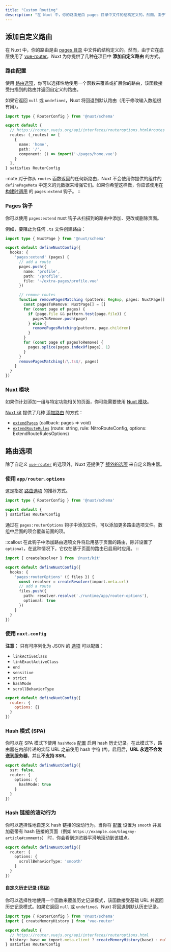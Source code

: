 ```yaml
---
title: "Custom Routing"
description: "在 Nuxt 中，你的路由是由 pages 目录中文件的结构定义的。然而，由于它在底层使用了 vue-router，Nuxt 为你提供了几种在项目中添加自定义路由的方式。"
---
```


## 添加自定义路由

在 Nuxt 中，你的路由是由 [pages 目录](/docs/guide/directory-structure/pages) 中文件的结构定义的。然而，由于它在底层使用了 [vue-router](https://router.vuejs.org)，Nuxt 为你提供了几种在项目中 **添加自定义路由** 的方式。

### 路由配置

使用 [路由选项](/docs/guide/recipes/custom-routing#router-options)，你可以选择性地使用一个函数来覆盖或扩展你的路由，该函数接受扫描到的路由并返回自定义的路由。

如果它返回 `null` 或 `undefined`，Nuxt 将回退到默认路由（用于修改输入数组很有用）。

```ts [app/router.options.ts]
import type { RouterConfig } from '@nuxt/schema'

export default {
  // https://router.vuejs.org/api/interfaces/routeroptions.html#routes
  routes: (_routes) => [
    {
      name: 'home',
      path: '/',
      component: () => import('~/pages/home.vue')
    }
  ],
} satisfies RouterConfig
```

::note
对于你从 `routes` 函数返回的任何新路由，Nuxt 不会使用你提供的组件的 `definePageMeta` 中定义的元数据来增强它们。如果你希望这样做，你应该使用在 [构建时调用](/docs/api/advanced/hooks#nuxt-hooks-build-time) 的 `pages:extend` 钩子。
::

### Pages 钩子

你可以使用 `pages:extend` nuxt 钩子从扫描到的路由中添加、更改或删除页面。

例如，要阻止为任何 `.ts` 文件创建路由：

```ts [nuxt.config.ts]
import type { NuxtPage } from '@nuxt/schema'

export default defineNuxtConfig({
  hooks: {
    'pages:extend' (pages) {
      // add a route
      pages.push({
        name: 'profile',
        path: '/profile',
        file: '~/extra-pages/profile.vue'
      })

      // remove routes
      function removePagesMatching (pattern: RegExp, pages: NuxtPage[] = []) {
        const pagesToRemove: NuxtPage[] = []
        for (const page of pages) {
          if (page.file && pattern.test(page.file)) {
            pagesToRemove.push(page)
          } else {
            removePagesMatching(pattern, page.children)
          }
        }
        for (const page of pagesToRemove) {
          pages.splice(pages.indexOf(page), 1)
        }
      }
      removePagesMatching(/\.ts$/, pages)
    }
  }
})
```

### Nuxt 模块

如果你计划添加一组与特定功能相关的页面，你可能需要使用 [Nuxt 模块](/modules)。

[Nuxt kit](/docs/guide/going-further/kit) 提供了几种 [添加路由](/docs/api/kit/pages) 的方式：

- [`extendPages`](/docs/api/kit/pages#extendpages) (callback: pages => void)
- [`extendRouteRules`](/docs/api/kit/pages#extendrouterules) (route: string, rule: NitroRouteConfig, options: ExtendRouteRulesOptions)

## 路由选项

除了自定义 [`vue-router`](https://router.vuejs.org/api/interfaces/routeroptions.html) 的选项外，Nuxt 还提供了 [额外的选项](/docs/api/nuxt-config#router) 来自定义路由器。

### 使用 `app/router.options`

这是指定 [路由选项](/docs/api/nuxt-config#router) 的推荐方式。

```ts [app/router.options.ts]
import type { RouterConfig } from '@nuxt/schema'

export default {
} satisfies RouterConfig
```

通过在 `pages:routerOptions` 钩子中添加文件，可以添加更多路由选项文件。数组中后面的项会覆盖前面的项。

::callout
在此钩子中添加路由选项文件将启用基于页面的路由，除非设置了 `optional`，在这种情况下，它仅在基于页面的路由已启用时应用。
::

```ts [nuxt.config.ts]
import { createResolver } from '@nuxt/kit'

export default defineNuxtConfig({
  hooks: {
    'pages:routerOptions' ({ files }) {
      const resolver = createResolver(import.meta.url)
      // add a route
      files.push({
        path: resolver.resolve('./runtime/app/router-options'),
        optional: true
      })
    }
  }
})
```

### 使用 `nuxt.config`

**注意：** 只有可序列化为 JSON 的 [选项](/docs/api/nuxt-config#router) 可以配置：

- `linkActiveClass`
- `linkExactActiveClass`
- `end`
- `sensitive`
- `strict`
- `hashMode`
- `scrollBehaviorType`

```js [nuxt.config]
export default defineNuxtConfig({
  router: {
    options: {}
  }
})
```

### Hash 模式 (SPA)

你可以在 SPA 模式下使用 `hashMode` [配置](/docs/api/nuxt-config#router) 启用 hash 历史记录。在此模式下，路由器在内部传递的实际 URL 之前使用 hash 字符 (#)。启用后，**URL 永远不会发送到服务器**，并且**不支持 SSR**。

```ts [nuxt.config.ts]
export default defineNuxtConfig({
  ssr: false,
  router: {
    options: {
      hashMode: true
    }
  }
})
```

### Hash 链接的滚动行为

你可以选择性地自定义 hash 链接的滚动行为。当你将 [配置](/docs/api/nuxt-config#router) 设置为 `smooth` 并且加载带有 hash 链接的页面（例如 `https://example.com/blog/my-article#comments`） 时，你会看到浏览器平滑地滚动到该锚点。

```ts [nuxt.config.ts]
export default defineNuxtConfig({
  router: {
    options: {
      scrollBehaviorType: 'smooth'
    }
  }
})
```

#### 自定义历史记录 (高级)

你可以选择性地使用一个函数来覆盖历史记录模式，该函数接受基础 URL 并返回历史记录模式。如果它返回 `null` 或 `undefined`，Nuxt 将回退到默认历史记录。

```ts [app/router.options.ts]
import type { RouterConfig } from '@nuxt/schema'
import { createMemoryHistory } from 'vue-router'

export default {
  // https://router.vuejs.org/api/interfaces/routeroptions.html
  history: base => import.meta.client ? createMemoryHistory(base) : null /* default */
} satisfies RouterConfig
```
